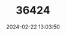 ---
title: "36424"
category: "Dipterocarpus pachyphyllus"
draft: false
date: 2024-02-22 13:03:50
languages:
  Malay: ["Keruing Sol Padi", "Keruing Daun Tebal"]
---
